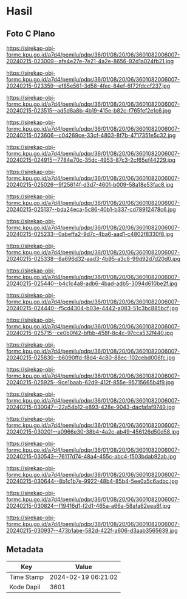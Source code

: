 # Hasil

## Foto C Plano

https://sirekap-obj-formc.kpu.go.id/a7d4/pemilu/pdpr/36/01/08/20/06/3601082006007-20240215-023009--afe4e27e-7e21-4a2e-8656-92d1a024fb21.jpg

https://sirekap-obj-formc.kpu.go.id/a7d4/pemilu/pdpr/36/01/08/20/06/3601082006007-20240215-023359--ef85e561-3d58-4fec-84ef-6f72fdccf237.jpg

https://sirekap-obj-formc.kpu.go.id/a7d4/pemilu/pdpr/36/01/08/20/06/3601082006007-20240215-023515--ad5d8a8b-4b19-415e-b82c-f765fef2e1c6.jpg

https://sirekap-obj-formc.kpu.go.id/a7d4/pemilu/pdpr/36/01/08/20/06/3601082006007-20240215-023606--c04269ce-33cf-4803-8f7b-4717351e5c32.jpg

https://sirekap-obj-formc.kpu.go.id/a7d4/pemilu/pdpr/36/01/08/20/06/3601082006007-20240215-024915--7784e70c-35dc-4953-87c3-2cf65ef44229.jpg

https://sirekap-obj-formc.kpu.go.id/a7d4/pemilu/pdpr/36/01/08/20/06/3601082006007-20240215-025026--9f25614f-d3d7-4601-b009-58a18e53fac8.jpg

https://sirekap-obj-formc.kpu.go.id/a7d4/pemilu/pdpr/36/01/08/20/06/3601082006007-20240215-025137--bda24eca-5c86-40b1-b337-cd78912478c6.jpg

https://sirekap-obj-formc.kpu.go.id/a7d4/pemilu/pdpr/36/01/08/20/06/3601082006007-20240215-025233--0abeffa2-9d7c-4ba6-aad1-c4802f8330f8.jpg

https://sirekap-obj-formc.kpu.go.id/a7d4/pemilu/pdpr/36/01/08/20/06/3601082006007-20240215-025338--8a696d32-aad3-4b95-a3c8-99d92d7d20d0.jpg

https://sirekap-obj-formc.kpu.go.id/a7d4/pemilu/pdpr/36/01/08/20/06/3601082006007-20240215-025440--b4c1c4a8-adb6-4bad-adb5-3094d610be2f.jpg

https://sirekap-obj-formc.kpu.go.id/a7d4/pemilu/pdpr/36/01/08/20/06/3601082006007-20240215-024440--f5cd4304-b03e-4442-a083-51c3bc885bcf.jpg

https://sirekap-obj-formc.kpu.go.id/a7d4/pemilu/pdpr/36/01/08/20/06/3601082006007-20240215-025715--ce0b0f42-bfbb-458f-8c4c-97cca532f440.jpg

https://sirekap-obj-formc.kpu.go.id/a7d4/pemilu/pdpr/36/01/08/20/06/3601082006007-20240215-025830--b6090ffd-f8d4-4c80-88ec-102cebd006fc.jpg

https://sirekap-obj-formc.kpu.go.id/a7d4/pemilu/pdpr/36/01/08/20/06/3601082006007-20240215-025925--9ce1baab-62d9-412f-855e-95715665b4f9.jpg

https://sirekap-obj-formc.kpu.go.id/a7d4/pemilu/pdpr/36/01/08/20/06/3601082006007-20240215-030047--22a54b12-e893-428e-9043-dacfafaf9749.jpg

https://sirekap-obj-formc.kpu.go.id/a7d4/pemilu/pdpr/36/01/08/20/06/3601082006007-20240215-030201--a0966e30-38b4-4a2c-ab49-456126d50d58.jpg

https://sirekap-obj-formc.kpu.go.id/a7d4/pemilu/pdpr/36/01/08/20/06/3601082006007-20240215-030543--76117d74-48a4-455c-abc4-f503bdab92ab.jpg

https://sirekap-obj-formc.kpu.go.id/a7d4/pemilu/pdpr/36/01/08/20/06/3601082006007-20240215-030644--8b1c1b7e-9922-48b4-85b4-5ee0a5c6adbc.jpg

https://sirekap-obj-formc.kpu.go.id/a7d4/pemilu/pdpr/36/01/08/20/06/3601082006007-20240215-030824--f19416d1-f2d1-465a-a66a-58afa62eea8f.jpg

https://sirekap-obj-formc.kpu.go.id/a7d4/pemilu/pdpr/36/01/08/20/06/3601082006007-20240215-030937--473b1abe-582d-422f-a606-d3aab3565639.jpg


## Metadata

| Key        | Value               |
| ---------- | ------------------- |
| Time Stamp | 2024-02-19 06:21:02 |
| Kode Dapil | 3601                |



